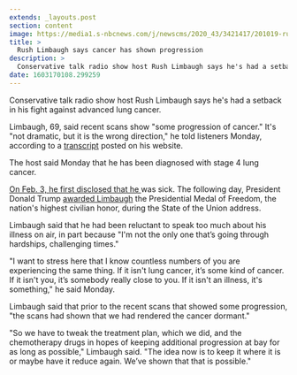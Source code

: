 ```yaml
--- 
extends: _layouts.post 
section: content 
image: https://media1.s-nbcnews.com/j/newscms/2020_43/3421417/201019-rush-limbaugh-ac-1047p_6f3d80978c86f0ba26fe0a7550f792ad.nbcnews-fp-1200-630.jpg 
title: > 
  Rush Limbaugh says cancer has shown progression 
description: > 
  Conservative talk radio show host Rush Limbaugh says he's had a setback in his fight against advanced lung cancer.Limbaugh, 69, said recent scans show "some progression of cancer."The host said Monday that he has been diagnosed with stage 4 lung cancer.If it isn't lung cancer, it’s some kind of cancer.Limbaugh said that prior to the recent scans that showed some progression, "the scans had shown that we had rendered the cancer dormant." 
date: 1603170108.299259 
--- 
```

<div><p class="endmarkEnabled">Conservative talk radio show host Rush Limbaugh says he's had a setback in his fight against advanced lung cancer.</p><p class="endmarkEnabled">Limbaugh, 69, said recent scans show "some progression of cancer." It's "not dramatic, but it is the wrong direction," he told listeners Monday, according to a <a href="https://www.rushlimbaugh.com/daily/2020/10/19/an-update-on-my-health-its-a-roller-coaster/" target="_blank">transcript</a> posted on his website.</p><p></p><p id="taboolaReadMoreBelow"></p><p class="endmarkEnabled">The host said Monday that he has been diagnosed with stage 4 lung cancer.</p><p class="endmarkEnabled"><a href="https://www.nbcnews.com/news/us-news/rush-limbaugh-reveals-he-s-fighting-advanced-lung-cancer-n1129136" target="_blank">On Feb. 3, he first disclosed that he </a>was sick. The following day, President Donald Trump <a href="https://www.nbcnews.com/politics/donald-trump/trump-give-third-state-union-speech-amid-impeachment-trial-2020-n1130291" target="_blank">awarded Limbaugh</a> the Presidential Medal of Freedom, the nation's highest civilian honor, during the State of the Union address.</p><p class="endmarkEnabled">Limbaugh said that he had been reluctant to speak too much about his illness on air, in part because "I'm not the only one that&#8217;s going through hardships, challenging times."</p><p class="endmarkEnabled">"I want to stress here that I know countless numbers of you are experiencing the same thing. If it isn't lung cancer, it&#8217;s some kind of cancer. If it isn't you, it&#8217;s somebody really close to you. If it isn't an illness, it's something," he said Monday.</p><p></p><p class="endmarkEnabled">Limbaugh said that prior to the recent scans that showed some progression, "the scans had shown that we had rendered the cancer dormant."</p><p class="endmarkEnabled">"So we have to tweak the treatment plan, which we did, and the chemotherapy drugs in hopes of keeping additional progression at bay for as long as possible," Limbaugh said. "The idea now is to keep it where it is or maybe have it reduce again. We&#8217;ve shown that that is possible."</p></div>
